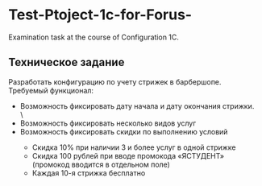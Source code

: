 # Test-Ptoject-1c-for-Forus-
 Examination task at the course of Configuration 1C.
<h2>Техническое задание</h2>

<p>Разработать конфигурацию по учету стрижек в барбершопе.
Требуемый функционал:</p>

<ul>
 <li>Возможность фиксировать дату начала и дату окончания стрижки.</li>\
 <li>Возможность фиксировать несколько видов услуг</li>
 <li>Возможность фиксировать скидки по выполнению условий</li>
 <ul>
   <li>Скидка 10% при наличии 3 и более услуг в одной стрижке</li>
   <li> Скидка 100 рублей при вводе промокода «ЯСТУДЕНТ» (промокод вводится в
  отдельном поле)</li>
   <li> Каждая 10-я стрижка бесплатно</li>
 </ul>
</ul> 

  
 
 
